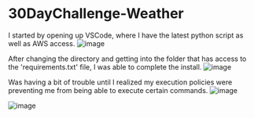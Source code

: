 # 30DayChallenge-Weather

I started by opening up VSCode, where I have the latest python script as well as AWS access. 
![image](https://github.com/user-attachments/assets/a19878fb-8c56-4a0c-b363-72452b0359c8)

After changing the directory and getting into the folder that has access to the 'requirements.txt' file, I was able to complete the install. 
![image](https://github.com/user-attachments/assets/af39f43c-86ca-4a59-96b9-859ce60b7a8e)


Was having a bit of trouble until I realized my execution policies were preventing me from being able to execute certain commands.
![image](https://github.com/user-attachments/assets/2af7ec34-8ba5-4fc5-bb53-603a5af6a275)

![image](https://github.com/user-attachments/assets/b83eefe8-e562-4303-8729-75137f8cf3f2)
